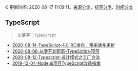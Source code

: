 :alarm_clock: 更新时间: 2020-08-17 11:09:11。[来源分类](../README.md)、[标签分类](../TAGS.md)、[时间分类](../TIMELINE.md)

## TypeScript


> 关键字：`TypeScript`



- [2020-08-14-TypeScript-4.0-RC发布，带来诸多更新](https://www.ershicimi.com/p/493c41b006bc86ce765d8a62eadaffbf) 
- [2020-08-08-从零开始配置-TypeScript-项目](https://www.ershicimi.com/p/f842f28fb8eef6f52b56004e9b29fcf1) 
- [2020-08-12-Typescript-设计模式之工厂方法](https://www.ershicimi.com/p/d2844298970d62f62810c7e1b62503be) 
- [2019-12-04-Node.js项目TypeScript改造指南](https://juejin.im/post/5de4867f51882573135415dd) 